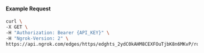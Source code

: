 <!-- Code generated for API Clients. DO NOT EDIT. -->

#### Example Request

```bash
curl \
-X GET \
-H "Authorization: Bearer {API_KEY}" \
-H "Ngrok-Version: 2" \
https://api.ngrok.com/edges/https/edghts_2ydC0kAHM8CEXFOuTjbK8n6MKvP/routes/edghtsrt_2ydC0htzMBsmr935rIr9vDLOVT3/traffic_policy
```
